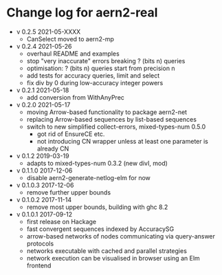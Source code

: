 # Change log for aern2-real

* v 0.2.5 2021-05-XXXX
  * CanSelect moved to aern2-mp
* v 0.2.4 2021-05-26
  * overhaul README and examples
  * stop "very inaccurate" errors breaking ? (bits n) queries
  * optimisation: ? (bits n) queries start from precision n
  * add tests for accuracy queries, limit and select
  * fix div by 0 during low-accuracy integer powers
* v 0.2.1 2021-05-18
  * add conversion from WithAnyPrec
* v 0.2.0 2021-05-17
  * moving Arrow-based functionality to package aern2-net
  * replacing Arrow-based sequences by list-based sequences
  * switch to new simplified collect-errors, mixed-types-num 0.5.0
    * got rid of EnsureCE etc.
    * not introducing CN wrapper unless at least one parameter is already CN
* v 0.1.2 2019-03-19
  * adapts to mixed-types-num 0.3.2 (new divI, mod)
* v 0.1.1.0 2017-12-06
  * disable aern2-generate-netlog-elm for now
* v 0.1.0.3 2017-12-06
  * remove further upper bounds
* v 0.1.0.2 2017-11-14
  * remove most upper bounds, building with ghc 8.2
* v 0.1.0.1 2017-09-12
  * first release on Hackage
  * fast convergent sequences indexed by AccuracySG
  * arrow-based networks of nodes communicating via query-answer protocols
  * networks executable with cached and parallel strategies
  * network execution can be visualised in browser using an Elm frontend

